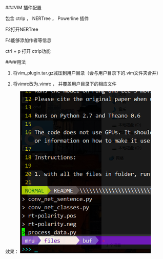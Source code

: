 ###VIM 插件配置

包含 ctrlp ， NERTree ， Powerline 插件

F2打开NERTree

F4能够添加作者等信息

ctrl + p 打开 ctrlp功能

####用法

1. 将vim_plugin.tar.gz减压到用户目录（会与用户目录下的.vim文件夹合并）

2. 将vimrc改为.vimrc ， 并覆盖用户目录下的相应文件

效果：
![效果](effict.png)